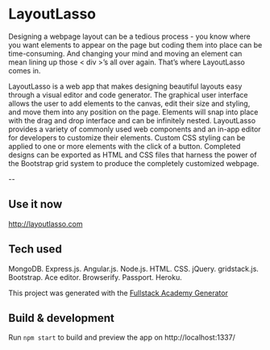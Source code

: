 # LayoutLasso

  Designing a webpage layout can be a tedious process - you know where you want elements to appear on the page but coding them into place can be time-consuming. And changing your mind and moving an element can mean lining up those < div >’s all over again. That’s where LayoutLasso comes in.
  
  LayoutLasso is a web app that makes designing beautiful layouts easy through a visual editor and code generator. The graphical user interface allows the user to add elements to the canvas, edit their size and styling, and move them into any position on the page. Elements will snap into place with the drag and drop interface and can be infinitely nested. LayoutLasso provides a variety of commonly used web components and an in-app editor for developers to customize their elements. Custom CSS styling can be applied to one or more elements with the click of a button. Completed designs can be exported as HTML and CSS files that harness the power of the Bootstrap grid system to produce the completely customized webpage.

--

## Use it now

http://layoutlasso.com

## Tech used

MongoDB. Express.js. Angular.js. Node.js. HTML. CSS. jQuery. gridstack.js. Bootstrap. Ace editor. Browserify. Passport. Heroku.

This project was generated with the [Fullstack Academy Generator](https://github.com/FullstackAcademy/fsg)

## Build & development

Run `npm start` to build and preview the app on http://localhost:1337/

